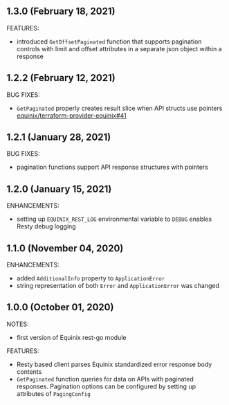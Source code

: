 ## 1.3.0 (February 18, 2021)

FEATURES:

* introduced `GetOffsetPaginated` function that supports pagination controls with
limit and offset attributes in a separate json object within a response

## 1.2.2 (February 12, 2021)

BUG FIXES:

* `GetPaginated` properly creates result slice when API structs use pointers
[equinix/terraform-provider-equinix#41](https://github.com/equinix/terraform-provider-equinix/issues/41)

## 1.2.1 (January 28, 2021)

BUG FIXES:

* pagination functions support API response structures with pointers

## 1.2.0 (January 15, 2021)

ENHANCEMENTS:

* setting up `EQUINIX_REST_LOG` environmental variable to `DEBUG` enables Resty
debug logging

## 1.1.0 (November 04, 2020)

ENHANCEMENTS:

* added `AdditionalInfo` property to `ApplicationError`
* string representation of both `Error` and `ApplicationError` was changed

## 1.0.0 (October 01, 2020)

NOTES:

* first version of Equinix rest-go module

FEATURES:

* Resty based client parses Equinix standardized error response body contents
* `GetPaginated` function queries for data on APIs with paginated responses. Pagination
 options can be configured by setting up attributes of `PagingConfig`